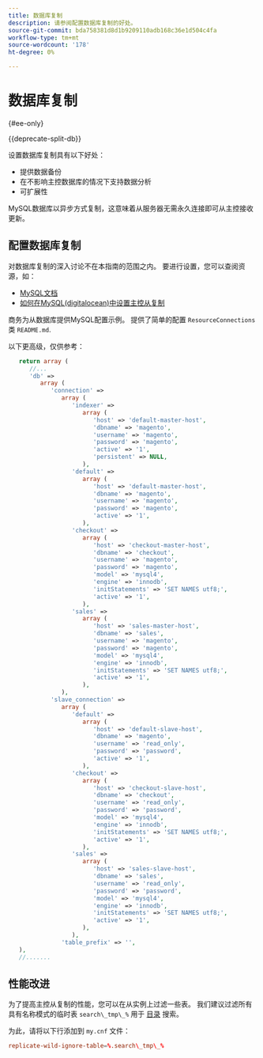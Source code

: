 ```yaml
---
title: 数据库复制
description: 请参阅配置数据库复制的好处。
source-git-commit: bda758381d8d1b9209110adb168c36e1d504c4fa
workflow-type: tm+mt
source-wordcount: '178'
ht-degree: 0%

---
```



# 数据库复制

{#ee-only}

{{deprecate-split-db}}

设置数据库复制具有以下好处：

- 提供数据备份
- 在不影响主控数据库的情况下支持数据分析
- 可扩展性

MySQL数据库以异步方式复制，这意味着从服务器无需永久连接即可从主控接收更新。

## 配置数据库复制

对数据库复制的深入讨论不在本指南的范围之内。 要进行设置，您可以查阅资源，如：

- [MySQL文档](https://dev.mysql.com/doc/refman/5.6/en/replication.html)
- [如何在MySQL(digitalocean)中设置主控从复制](https://www.digitalocean.com/community/tutorials/how-to-set-up-replication-in-mysql)

商务为从数据库提供MySQL配置示例。 提供了简单的配置 `ResourceConnections` 类 `README.md`.

以下更高级，仅供参考：

```php
   return array (
      //...
      'db' =>
         array (
            'connection' =>
               array (
                  'indexer' =>
                     array (
                        'host' => 'default-master-host',
                        'dbname' => 'magento',
                        'username' => 'magento',
                        'password' => 'magento',
                        'active' => '1',
                        'persistent' => NULL,
                     ),
                  'default' =>
                     array (
                        'host' => 'default-master-host',
                        'dbname' => 'magento',
                        'username' => 'magento',
                        'password' => 'magento',
                        'active' => '1',
                     ),
                  'checkout' =>
                     array (
                        'host' => 'checkout-master-host',
                        'dbname' => 'checkout',
                        'username' => 'magento',
                        'password' => 'magento',
                        'model' => 'mysql4',
                        'engine' => 'innodb',
                        'initStatements' => 'SET NAMES utf8;',
                        'active' => '1',
                     ),
                  'sales' =>
                     array (
                        'host' => 'sales-master-host',
                        'dbname' => 'sales',
                        'username' => 'magento',
                        'password' => 'magento',
                        'model' => 'mysql4',
                        'engine' => 'innodb',
                        'initStatements' => 'SET NAMES utf8;',
                        'active' => '1',
                     ),
               ),
            'slave_connection' =>
               array (
                  'default' =>
                     array (
                        'host' => 'default-slave-host',
                        'dbname' => 'magento',
                        'username' => 'read_only',
                        'password' => 'password',
                        'active' => '1',
                     ),
                  'checkout' =>
                     array (
                        'host' => 'checkout-slave-host',
                        'dbname' => 'checkout',
                        'username' => 'read_only',
                        'password' => 'password',
                        'model' => 'mysql4',
                        'engine' => 'innodb',
                        'initStatements' => 'SET NAMES utf8;',
                        'active' => '1',
                     ),
                  'sales' =>
                     array (
                        'host' => 'sales-slave-host',
                        'dbname' => 'sales',
                        'username' => 'read_only',
                        'password' => 'password',
                        'model' => 'mysql4',
                        'engine' => 'innodb',
                        'initStatements' => 'SET NAMES utf8;',
                        'active' => '1',
                     ),
                  ),
               'table_prefix' => '',
   ),
   //.......
```

## 性能改进

为了提高主控从复制的性能，您可以在从实例上过滤一些表。 我们建议过滤所有具有名称模式的临时表 `search\_tmp\_%` 用于 [目录](https://glossary.magento.com/catalog) 搜索。

为此，请将以下行添加到 `my.cnf` 文件：

```conf
replicate-wild-ignore-table=%.search\_tmp\_%
```
